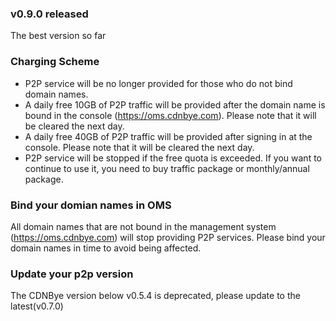
### v0.9.0 released
The best version so far

### Charging Scheme
- P2P service will be no longer provided for those who do not bind domain names.
- A daily free 10GB of P2P traffic will be provided after the domain name is bound in the console (https://oms.cdnbye.com). Please note that it will be cleared the next day.
- A daily free 40GB of P2P traffic will be provided after signing in at the console. Please note that it will be cleared the next day.
- P2P service will be stopped if the free quota is exceeded. If you want to continue to use it, you need to buy traffic package or monthly/annual package.
    

### Bind your domian names in OMS
All domain names that are not bound in the management system (https://oms.cdnbye.com) will stop providing P2P services. Please bind your domain names in time to avoid being affected.

### Update your p2p version
The CDNBye version below v0.5.4 is deprecated, please update to the latest(v0.7.0)